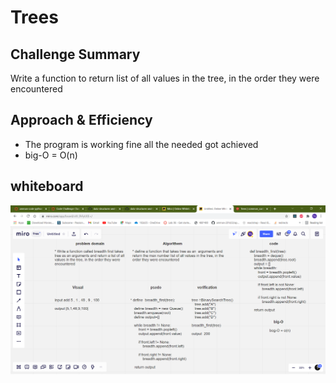 # Trees

## Challenge Summary
Write a function to return list of all values in the tree, in the order they were encountered

## Approach & Efficiency
- The program is working fine all the needed got achieved  
- big-O = O(n)

## whiteboard
![](../assets/breadth_first.png)